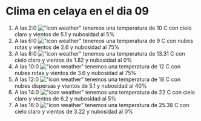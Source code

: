 # Clima en celaya en el dia 09

1. A las 2:0 !["icon weather"](http://openweathermap.org/img/w/02n.png) tenemos una temperatura de 10 C con cielo claro y  vientos de 5.1 y nubosidad al 5%
1. A las 6:0 !["icon weather"](http://openweathermap.org/img/w/04n.png) tenemos una temperatura de 9 C con nubes rotas y  vientos de 2.6 y nubosidad al 75%
1. A las 8:0 !["icon weather"](http://openweathermap.org/img/w/01d.png) tenemos una temperatura de 13.31 C con cielo claro y  vientos de 1.82 y nubosidad al 0%
1. A las 10:0 !["icon weather"](http://openweathermap.org/img/w/04d.png) tenemos una temperatura de 12 C con nubes rotas y  vientos de 3.6 y nubosidad al 75%
1. A las 12:0 !["icon weather"](http://openweathermap.org/img/w/03d.png) tenemos una temperatura de 18 C con nubes dispersas y  vientos de 5.1 y nubosidad al 40%
1. A las 14:0 !["icon weather"](http://openweathermap.org/img/w/02d.png) tenemos una temperatura de 22 C con cielo claro y  vientos de 6.2 y nubosidad al 5%
1. A las 16:0 !["icon weather"](http://openweathermap.org/img/w/01d.png) tenemos una temperatura de 25.38 C con cielo claro y  vientos de 3.22 y nubosidad al 0%

